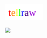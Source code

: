 # ![](https://raw.githubusercontent.com/TaYaKi71751/R41nb0wT3llr4w/gh-pages/svg/r41nb0w.svg)
[![](https://github.com/TaYaKi71751/R41nb0wT3llr4w/actions/workflows/main.yml/badge.svg)](https://github.com/TaYaKi71751/R41nb0wT3llr4w/actions/workflows/main.yml)
<!-- Ref [![](https://img.shields.io/badge/Magisk-v23.0-blue)](https://github.com/topjohnwu/Magisk/releases/tag/v23.0) -->
